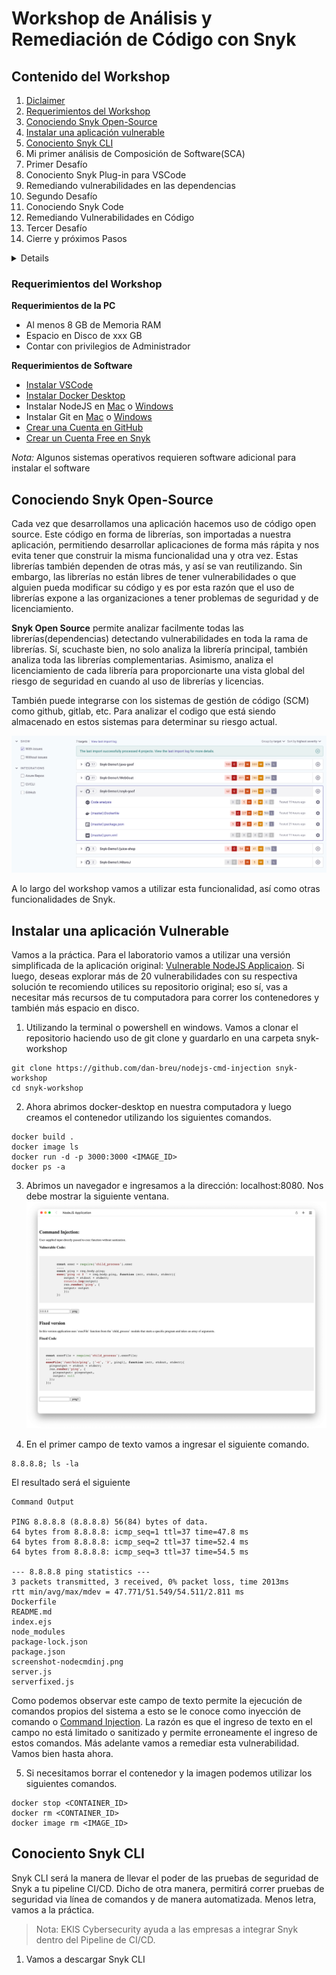 # Workshop de Análisis y Remediación de Código con Snyk

## Contenido del Workshop

1. [Diclaimer](#Disclaimer)
2. [Requerimientos del Workshop](#requerimientos-del-workshop)
3. [Conociendo Snyk Open-Source](#requerimientos-del-workshop)
4. [Instalar una aplicación vulnerable](#instalar-una-aplicación-vulnerable)
5. [Conociento Snyk CLI](#conociento-snyk-cli)
6. Mi primer análisis de Composición de Software(SCA)
7. Primer Desafío
8. Conociento Snyk Plug-in para VSCode
9. Remediando vulnerabilidades en las dependencias
10. Segundo Desafío
11. Conociendo Snyk Code
12. Remediando Vulnerabilidades en Código
13. Tercer Desafío
14. Cierre y próximos Pasos

<details>

### Disclaimer

Dependiendo en la plataforma que te encuentres algunos de los procedimientos, archivos y comandos pueden cambiar. Este workshop ha sido probado en ambientes Windows y Mac. Si te encuentras con algún error recuerda que es parte del proceso de aprendizaje y resolverlos es la gratificación. Ante cualquier error procura primero comprender el error antes de buscar en la red, es muy probable que alguien haya pasado por lo mismo que tu. Sin más que resaltar, vamos a divertirnos.

</details>

### Requerimientos del Workshop

**Requerimientos de la PC**

- Al menos 8 GB de Memoria RAM
- Espacio en Disco de xxx GB
- Contar con privilegios de Administrador

**Requerimientos de Software**

- [Instalar VSCode](#https://code.visualstudio.com/download)
- [Instalar Docker Desktop](#https://www.docker.com/products/docker-desktop/)
- Instalar NodeJS en [Mac](#https://www.youtube.com/watch?v=6VNkLyQeu3Y) o [Windows](#https://www.youtube.com/watch?v=Z-Ofqd2yBCc)
- Instalar Git en [Mac](#https://git-scm.com/download/mac) o [Windows](#https://gitforwindows.org/)
- [Crear una Cuenta en GitHub](#https://github.com/join)
- [Crear un Cuenta Free en Snyk](#https://app.snyk.io/login)

_Nota:_ Algunos sistemas operativos requieren software adicional para instalar el software

## Conociendo Snyk Open-Source

Cada vez que desarrollamos una aplicación hacemos uso de código open source. Este código en forma de librerías, son importadas a nuestra aplicación, permitiendo desarrollar aplicaciones de forma más rápita y nos evita tener que construir la misma funcionalidad una y otra vez. Estas librerías también dependen de otras más, y así se van reutilizando. Sin embargo, las librerías no están libres de tener vulnerabilidades o que alguien pueda modificar su código y es por esta razón que el uso de librerías expone a las organizaciones a tener problemas de seguridad y de licenciamiento.

**Snyk Open Source** permite analizar facilmente todas las librerías(dependencias) detectando vulnerabilidades en toda la rama de librerías. Sí, scuchaste bien, no solo analiza la librería principal, también analiza toda las librerías complementarias. Asimismo, analiza el licenciamiento de cada librería para proporcionarte una vista global del riesgo de seguridad en cuando al uso de librerías y licencias.

También puede integrarse con los sistemas de gestión de código (SCM) como github, gitlab, etc. Para analizar el codigo que está siendo almacenado en estos sistemas para determinar su riesgo actual.

![Snyk Open Source](snykopensource.png)

A lo largo del workshop vamos a utilizar esta funcionalidad, así como otras funcionalidades de Snyk.

## Instalar una aplicación Vulnerable

Vamos a la práctica. Para el laboratorio vamos a utilizar una versión simplificada de la aplicación original: [Vulnerable NodeJS Applicaion](#https://github.com/payatu/vuln-nodejs-app). Si luego, deseas explorar más de 20 vulnerabilidades con su respectiva solución te recomiendo utilices su repositorio original; eso sí, vas a necesitar más recursos de tu computadora para correr los contenedores y también más espacio en disco.

1. Utilizando la terminal o powershell en windows. Vamos a clonar el repositorio haciendo uso de git clone y guardarlo en una carpeta snyk-workshop

```
git clone https://github.com/dan-breu/nodejs-cmd-injection snyk-workshop
cd snyk-workshop
```

2. Ahora abrimos docker-desktop en nuestra computadora y luego creamos el contenedor utilizando los siguientes comandos.

```
docker build .
docker image ls
docker run -d -p 3000:3000 <IMAGE_ID>
docker ps -a
```

3. Abrimos un navegador e ingresamos a la dirección: localhost:8080. Nos debe mostrar la siguiente ventana.
   ![Captura de Pantalla de Node JS Vulnerable](screenshot-nodecmdinj.png)

4. En el primer campo de texto vamos a ingresar el siguiente comando.

```
8.8.8.8; ls -la
```

El resultado será el siguiente

```
Command Output

PING 8.8.8.8 (8.8.8.8) 56(84) bytes of data.
64 bytes from 8.8.8.8: icmp_seq=1 ttl=37 time=47.8 ms
64 bytes from 8.8.8.8: icmp_seq=2 ttl=37 time=52.4 ms
64 bytes from 8.8.8.8: icmp_seq=3 ttl=37 time=54.5 ms

--- 8.8.8.8 ping statistics ---
3 packets transmitted, 3 received, 0% packet loss, time 2013ms
rtt min/avg/max/mdev = 47.771/51.549/54.511/2.811 ms
Dockerfile
README.md
index.ejs
node_modules
package-lock.json
package.json
screenshot-nodecmdinj.png
server.js
serverfixed.js

```

Como podemos observar este campo de texto permite la ejecución de comandos propios del sistema a esto se le conoce como inyección de comando o [Command Injection](#https://owasp.org/www-community/attacks/Command_Injection). La razón es que el ingreso de texto en el campo no está limitado o sanitizado y permite erroneamente el ingreso de estos comandos. Más adelante vamos a remediar esta vulnerabilidad. Vamos bien hasta ahora.

5. Si necesitamos borrar el contenedor y la imagen podemos utilizar los siguientes comandos.

```
docker stop <CONTAINER_ID>
docker rm <CONTAINER_ID>
docker image rm <IMAGE_ID>
```

## Conociento Snyk CLI

Snyk CLI será la manera de llevar el poder de las pruebas de seguridad de Snyk a tu pipeline CI/CD. Dicho de otra manera, permitirá correr pruebas de seguridad via línea de comandos y de manera automatizada. Menos letra, vamos a la práctica.

> Nota: EKIS Cybersecurity ayuda a las empresas a integrar Snyk dentro del Pipeline de CI/CD.

1. Vamos a descargar Snyk CLI

